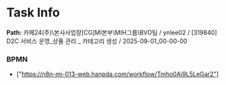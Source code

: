 # Task Info

**Path:** 카페24(주)\본사사업장\[CG]MI본부\MIH그룹\BVO팀 / ynlee02 / [319840] D2C 서비스 운영_상품 관리 _ 카테고리 생성 / 2025-09-01_00-00-00

### BPMN
- ["https://n8n-mi-013-web.hanpda.com/workflow/Tmho0Ai9L5LeGar2"]

